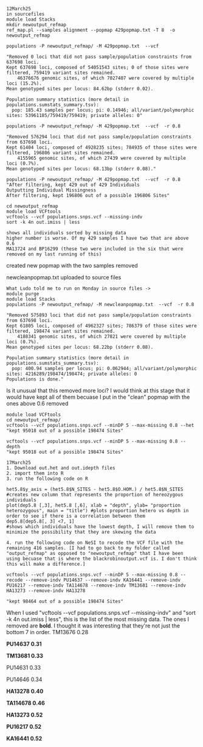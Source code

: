 ```
12March25
in sourcefiles
module load Stacks
mkdir newoutput_refmap
ref_map.pl --samples alignment --popmap 429popmap.txt -T 8  -o newoutput_refmap
```

```
populations -P newoutput_refmap/ -M 429popmap.txt  --vcf

"Removed 0 loci that did not pass sample/population constraints from 637698 loci.
Kept 637698 loci, composed of 54051543 sites; 0 of those sites were filtered, 759419 variant sites remained.
    46376676 genomic sites, of which 7027407 were covered by multiple loci (15.2%).
Mean genotyped sites per locus: 84.62bp (stderr 0.02).

Population summary statistics (more detail in populations.sumstats_summary.tsv):
  pop: 185.43 samples per locus; pi: 0.14946; all/variant/polymorphic sites: 53961185/759419/759419; private alleles: 0"
```

```
populations -P newoutput_refmap/ -M 429popmap.txt  --vcf  -r 0.8

"Removed 576294 loci that did not pass sample/population constraints from 637698 loci.
Kept 61404 loci, composed of 4928235 sites; 784935 of those sites were filtered, 196806 variant sites remained.
    4155965 genomic sites, of which 27439 were covered by multiple loci (0.7%).
Mean genotyped sites per locus: 68.13bp (stderr 0.08)."
```
```
populations -P newoutput_refmap/ -M 429popmap.txt  --vcf  -r 0.8
"After filtering, kept 429 out of 429 Individuals
Outputting Individual Missingness
After filtering, kept 196806 out of a possible 196806 Sites"
```
```
cd newoutput_refmap
module load VCFtools
vcftools --vcf populations.snps.vcf --missing-indv
sort -k 4n out.imiss | less

shows all individuals sorted by missing data
higher number is worse. Of my 429 samples I have two that are above 0.6
MA13724 and BP16299 (these two were included in the six that were removed on my last running of this)
```

created new popmap with the two samples removed

newcleanpopmap.txt uploaded to source files

```
What Ludo told me to run on Monday in source files ->
module purge
module load Stacks
populations -P newoutput_refmap/ -M newcleanpopmap.txt  --vcf  -r 0.8

"Removed 575893 loci that did not pass sample/population constraints from 637698 loci.
Kept 61805 loci, composed of 4962327 sites; 786379 of those sites were filtered, 198474 variant sites remained.
    4188341 genomic sites, of which 27821 were covered by multiple loci (0.7%).
Mean genotyped sites per locus: 68.22bp (stderr 0.08).

Population summary statistics (more detail in populations.sumstats_summary.tsv):
  pop: 400.94 samples per locus; pi: 0.062944; all/variant/polymorphic sites: 4216289/198474/198474; private alleles: 0
Populations is done."
```
Is it unusual that this removed more loci? I would think at this stage that it would have kept all of them becuase 
I put in the "clean" popmap with the ones above 0.6 removed

```
module load VCFtools
cd newoutput_refmap/
vcftools --vcf populations.snps.vcf --minDP 5 --max-missing 0.8 --het
"kept 95018 out of a possible 198474 Sites"

vcftools --vcf populations.snps.vcf --minDP 5 --max-missing 0.8 --depth
"kept 95018 out of a possible 198474 Sites"
```

```
17March25
1. Download out.het and out.idepth files
2. import them into R
3. run the following code on R

het5.8$y_axis = (het5.8$N_SITES - het5.8$O.HOM.) / het5.8$N_SITES                               #creates new column that represents the proportion of hereozygous individuals
plot(dep5.8 [,3], het5.8 [,6], xlab = "depth", ylab= "proportion heterozygous", main = "title") #plots proportion hetero vs depth in order to see if there is a correlation between them
dep5.8[dep5.8[, 3] <7, 1]                                                                       #shows which individuals have the lowest depth, I will remove them to minimize the possibility that they are skewing the data

4. run the following code on NeSI to recode the VCF file with the remaining 416 samples. [I had to go back to my folder called "output_refmap" as opposed to "newoutput_refmap" that I have been using becuase that is where the blackrobinoutput.vcf is. I don't think this will make a difference.]

vcftools --vcf populations.snps.vcf --minDP 5 --max-missing 0.8 --recode --remove-indv PU14637 --remove-indv KA16441 --remove-indv PU16217 --remove-indv TA114678 --remove-indv TM13681 --remove-indv HA13273 --remove-indv HA13278

"kept 98464 out of a possible 198474 Sites"
```
When I used "vcftools --vcf populations.snps.vcf --missing-indv" and "sort -k 4n out.imiss | less", this is the list of the most missing data. The ones I removed are **bold**. I thought it was interesting that they're not just the bottom 7 in order.
TM13676     0.28

**PU14637    0.31**

**TM13681    0.33**

PU14631     0.33

PU14646     0.34

**HA13278    0.40**

**TA114678   0.46**

**HA13273    0.52**

**PU16217    0.52**

**KA16441    0.52**
